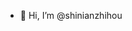 - 👋 Hi, I’m @shinianzhihou


<!---
shinianzhihou/shinianzhihou is a ✨ special ✨ repository because its `README.md` (this file) appears on your GitHub profile.
You can click the Preview link to take a look at your changes.
--->
